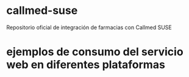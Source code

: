 # callmed-suse
Repositorio oficial de integración de farmacias con Callmed SUSE


# ejemplos de consumo del servicio web en diferentes plataformas

